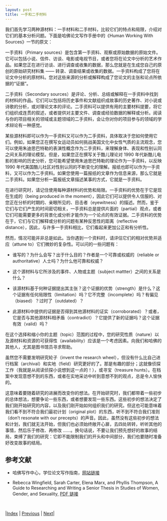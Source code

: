 ```yaml
---
layout: post
title: 一手和二手材料
---
```


我们首先学习两种源材料：一手材料和二手材料，比较它们的特点和局限，介绍对它们的基本分析问题。下面是哈佛论文写作手册中的《Human Working With Sources》一节的原文：

一手资料（Primary sources）是包含第一手资料、观察或原始数据的原始文件。它可以包括小说、信件、访谈、电影或电视节目，或者您将在论文中分析的艺术作品。如果您正在进行访谈、进行调查或收集的数据，那么您就是在生成您自己的原创的原始研究材料集 —— 转录、调查结果或收集的数据。一手资料构成了您将在论文中分析的原材料。您对这些来源的分析或解释构成了您论文的主张和论点所依据的“证据”。

二手资料（Secondary sources）是评论、分析、总结或解释在一手资料中找到的材料的作品。它们可以包括将历史事件和文献组织成故事的历史著作、对小说或诗歌的分析，或对理论文本的评论。二手资料可以提供有用的主要材料提要，将它们组织成连贯的叙述，或者提供对主要文件、调查或经验数据的解释或分析。阅读与你的项目相关的领域或主题领域的二手资料，会让你对你的项目参与的领域的学术辩论有一种感觉。

某些源材料即可以作为一手资料又可以作为二手资料，具体取决于您如何使用它们。例如，如果您正在撰写女运动员如何挑战美国文化中女性气质的主流观念，您可以使用朱迪思巴特勒的表演性概念作为二手资料，来理解身体、表现和性别认同之间关系的理论模型。但是，如果您正在撰写关于酷儿理论对 1990 年代新酷儿电影的影响的历史分析，您可能希望使用朱迪思巴特勒的理论作为一手资料，以反映 1990 年代美国酷儿社区对性别认同的不断变化的理解。报纸也即可以作为一手资料，又可以作为二手资料。如果您使用一篇报纸的文章作为信息来源，那么它就是二手资料。如果您分析一篇报纸文章描述某事的方式，它就是一手资料。

在进行研究时，请记住使用每种源材料的优势和局限。一手资料的优势在于它是现在生成的（being produced in the moment），因此它们可以提供令人信服的、对您正在分析的时期的、亲眼所见的、目击者（eyewitness）的描述。然而，鉴于它们与它们产生的时间密切相关，一手资料总是提供片面的（partial）观点，或者它们可能需要更多的背景化或分析才能作为一个论点的有效证据。二手资料的优势在于，它们与它们解释或分析的问题有某种反思性的距离（reflective distance），因此，与许多一手资料相比，它们看起来更加公正和有分析性。

然而，情况可能并非总是如此。当你遇到一个资料时，请评估它们的相对优势并适应（attune to）它们微妙的复杂性。可以问的一些问题有：

- 谁写的？为什么会写？出于什么目的？作者是一个可靠或权威的（reliable or authoritative）人士吗？为什么他可靠和权威？

- 这个源材料与它所涉及的事件、人物或主题（subject mattter）之间的关系是什么？

- 该源材料基于何种证据提出其主张？这个证据的优势（strength）是什么？这个证据有任何局限性（limitation）吗？它不完整（incomplete）吗？有偏见（biased）？过时了（outdated）？

- 此源材料中提供的证据是否得到其他源材料的证实（corroborated）？或者，它是否与其他源材料相矛盾（contradict）？它提供了新的证据吗？这个证据有效（valid）吗？

在这个选择和缩小你的主题（topic）范围的过程中，您的研究性质（nature）以及源材料和资源的可获得性（availability）应该是一个考虑因素。向我们和哈佛的其他人，尤其是图书馆员寻求帮助。

虽然您不需要发明研究轮子（invent the research wheel），但没有什么比自己进行档案（archival）和实地（field）研究更好的了。那是有趣的部分；这就像侦探工作（我就是从阅读侦探小说想到这一点的！），或寻宝（treasure hunts）。在档案中发现意想不到的东西，或者在实地采访中听到意想不到的观点，总是令人愉快的。

这意味着要随着研究的进展而改变你的想法。在开始研究时，我们都带着一些初步的总体想法，想要争论一些东西，或者想要发现一些东西。这些初步的想法决定了我们刚开始研究的内容，以及我们刚开始如何组织我们的研究。但这也可能意味着我们看不到不符合我们最初计划（original plot）的东西，听不到不符合我们准则（don’t resonate with our precepts）的声音。因此，虽然没有这些初步的想法和计划，我们就无法开始，但我们也必须始终敞开心扉，去四处转转，听听其他的事情，然后乐于修改、再修改 ……。换句话说，不要让我们预先想好的故事的结局，束缚了我们的研究：它即不能限制我们的开头和中间部分，我们也要随时准备好改变故事的结局。

## 参考文献

- 哈佛写作中心，学位论文写作指南，[网站链接](https://writingproject.fas.harvard.edu/pages/senior-thesis-writing-guides)

- Rebecca Wingfield, Sarah Carter, Elena Marx, and Phyllis Thompson, A Guide to Researching and Writing a Senior Thesis in Studies of Women, Gender, and Sexuality, [PDF 链接](https://writingproject.fas.harvard.edu/sites/hwpi.harvard.edu/files/hwp/files/womens_studies_senior_thesis.pdf?m=1370451715)

<br/>

|[Index](../../) | [Previous](3-2-method) | [Next](3-9-annotated-bib)|
